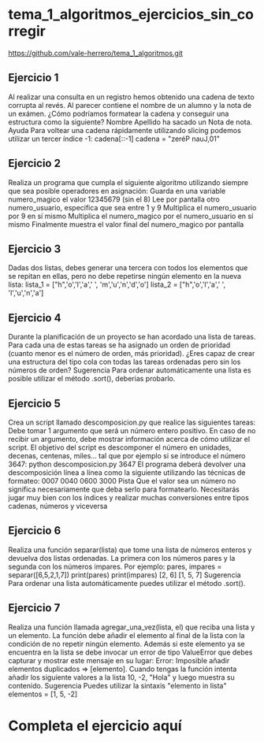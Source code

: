 

# tema_1_algoritmos_ejercicios_sin_corregir

https://github.com/vale-herrero/tema_1_algoritmos.git

## Ejercicio 1
Al realizar una consulta en un registro hemos obtenido una cadena de texto corrupta al revés. Al parecer contiene el nombre de un alumno y la nota de un exámen. ¿Cómo podríamos formatear la cadena y conseguir una estructura como la siguiente?
Nombre Apellido ha sacado un Nota de nota.
Ayuda
Para voltear una cadena rápidamente utilizando slicing podemos utilizar un tercer índice -1: cadena[::-1]
cadena = "zeréP nauJ,01"

## Ejercicio 2
Realiza un programa que cumpla el siguiente algoritmo utilizando siempre que sea posible operadores en asignación:
Guarda en una variable numero_magico el valor 12345679 (sin el 8)
Lee por pantalla otro numero_usuario, especifica que sea entre 1 y 9
Multiplica el numero_usuario por 9 en sí mismo
Multiplica el numero_magico por el numero_usuario en sí mismo
Finalmente muestra el valor final del numero_magico por pantalla

## Ejercicio 3
Dadas dos listas, debes generar una tercera con todos los elementos que se repitan en ellas, pero no debe repetirse ningún elemento en la nueva lista:
lista_1 = ["h",'o','l','a',' ', 'm','u','n','d','o']
lista_2 = ["h",'o','l','a',' ', 'l','u','n','a']

## Ejercicio 4
Durante la planificación de un proyecto se han acordado una lista de tareas. Para cada una de estas tareas se ha asignado un orden de prioridad (cuanto menor es el número de orden, más prioridad).
¿Eres capaz de crear una estructura del tipo cola con todas las tareas ordenadas pero sin los números de orden?
Sugerencia
Para ordenar automáticamente una lista es posible utilizar el método .sort(), deberias probarlo.

## Ejercicio 5
Crea un script llamado descomposicion.py que realice las siguientes tareas:
Debe tomar 1 argumento que será un número entero positivo.
En caso de no recibir un argumento, debe mostrar información acerca de cómo utilizar el script.
El objetivo del script es descomponer el número en unidades, decenas, centenas, miles... tal que por ejemplo si se introduce el número 3647:
python descomposicion.py 3647
El programa deberá devolver una descomposición línea a línea como la siguiente utilizando las técnicas de formateo:
0007
0040
0600
3000
Pista
Que el valor sea un número no significa necesariamente que deba serlo para formatearlo. Necesitarás jugar muy bien con los índices y realizar muchas conversiones entre tipos cadenas, números y viceversa

## Ejercicio 6
Realiza una función separar(lista) que tome una lista de números enteros y devuelva dos listas ordenadas. La primera con los números pares y la segunda con los números impares.
Por ejemplo:
pares, impares = separar([6,5,2,1,7])
print(pares)
print(impares)
[2, 6]
[1, 5, 7]
Sugerencia
Para ordenar una lista automáticamente puedes utilizar el método .sort().

## Ejercicio 7
Realiza una función llamada agregar_una_vez(lista, el) que reciba una lista y un elemento. La función debe añadir el elemento al final de la lista con la condición de no repetir ningún elemento. Además si este elemento ya se encuentra en la lista se debe invocar un error de tipo ValueError que debes capturar y mostrar este mensaje en su lugar:
Error: Imposible añadir elementos duplicados => [elemento].
Cuando tengas la función intenta añadir los siguiente valores a la lista 10, -2, "Hola" y luego muestra su contenido.
Sugerencia
Puedes utilizar la sintaxis "elemento in lista"
elementos = [1, 5, -2]
 
# Completa el ejercicio aquí
